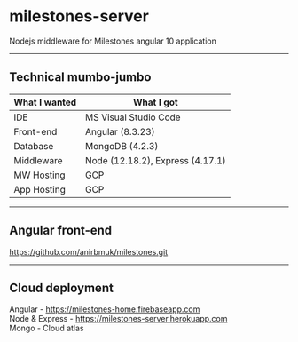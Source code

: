 # milestones-server
Nodejs middleware for Milestones angular 10 application  

- - - -  

## Technical mumbo-jumbo  
What I wanted     | What I got  
----------------- | --------------  
IDE               | MS Visual Studio Code  
Front-end         | Angular (8.3.23)  
Database          | MongoDB (4.2.3)  
Middleware        | Node (12.18.2), Express (4.17.1)  
MW Hosting        | GCP    
App Hosting       | GCP  

- - - -  

## Angular front-end  
https://github.com/anirbmuk/milestones.git  

- - - -

## Cloud deployment
Angular - https://milestones-home.firebaseapp.com  
Node & Express - https://milestones-server.herokuapp.com  
Mongo - Cloud atlas  
